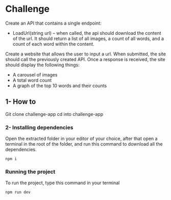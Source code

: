 # Challenge

Create an API that contains a single endpoint:
* LoadUrl(string url) – when called, the api should download the content of the url. It should return a list of all images, a count of all words, and a count of each word within the content.

Create a website that allows the user to input a url. When submitted, the site should call the previously created API. Once a response is received, the site should display the following things:
* A carousel of images
* A total word count
* A graph of the top 10 words and their counts

## 1- How to

Git clone challenge-app
cd into challenge-app


### 2- Installing dependencies

Open the extracted folder in your editor of your choice, after that open a terminal in the root of the folder, and run this command to download all the dependencies.

``npm i``


### Running the project

To run the project, type this command in your terminal

``npm run dev``
